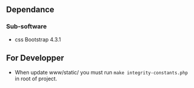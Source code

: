 


## Dependance
### Sub-software
 - css Bootstrap 4.3.1

## For Developper
 - When update www/static/ you must run `make integrity-constants.php` in root
   of project.
